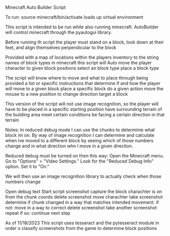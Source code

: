 Minecraft Auto Builder Script

To run:
    source minecraft/bin/activate
        loads up virtual environment

This script is intended to be run while also running minecraft.
AutoBuilder will control minecraft through the pyautogui library.

Before running th script the player must stand on a block, look down at their feet, and align themselves perpendicular to the block

Provided with a map of locations within the players inventory to the string names of block types in minecraft this script will
    Auto move the player character to given block positions
    select an block type
    place a block type

The script will know where to move and what to place through being provided a list or specific instructions that determine if and how the player will
    move to a given block
    place a specific block
    do a given action
    move the mouse to a new position to
        change direction
        target a block

This version of the script will not use image recognition, so the player will have to
    be placed in a specific starting position
    have surrounding terrain of the building area meet certain conditions
    be facing a certain direction in that terrain
    


Notes:
 In reduced debug mode I can use the chunks to determinie what block im on.
 By way of image recognition I can determine and calculate when Ive moved to a different block by seeing which of those numbers change and in what direction whn I move in a given direction.

 Reduced debug must be turned on then this way:
    Open the Minecraft menu.
    Go to "Options" > "Video Settings."
    Look for the "Reduced Debug Info" option.
    Set it to "On."

We will then use an image recognition library to actually check when those numbers change

Open debug text
Start script
screenshot
capture the block charachter is on from the chunk coords
delete screenshot
move charachter
take screenshot
determine if chunk changed in a way that matches intended movement.
    if not:
        move in a way to correct
        delete screenshot
        take another screenshot
        repeat
    if so:
        continue next step


As of 11/18/2023
This script uses tesseract and the pytesseract module in order o classify screenshots from the game to determine block positions
